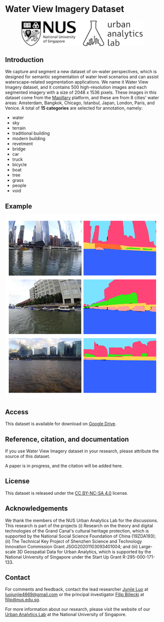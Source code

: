 # Water View Imagery Dataset

<div align=center>
<img src="https://github.com/ualsg/semantic-riverscapes-dataset/blob/main/logo.png" width="400px">
</div>

## Introduction
We capture and segment a new dataset of on-water perspectives, which is designed for semantic segmentation of water level scenarios and can assist waterscape-related segmentation applications. We name it Water View Imagery dataset, and it contains 500 high-resolution images and each segmented imagery with a size of 2048 x 1536 pixels. These images in this dataset come from the [Mapillary](https://www.mapillary.com/) platform, and these are from 8 cities' water areas: Amsterdam, Bangkok, Chicago, Istanbul, Japan, London, Paris, and Venice.
A total of **15 categories** are selected for annotation, namely: 

* water 
* sky
* terrain 
* traditional building
* modern building
* revetment 
* bridge 
* car 
* truck 
* bicycle 
* boat 
* tree 
* grass 
* people 
* void

## Example

<!-- ![label](https://github.com/ualsg/Water-View-Imagery-dataset/blob/main/label.jpg?raw=true) -->

<div align=center>
<img src="https://github.com/ualsg/Water-View-Imagery-dataset/blob/main/label.jpg?raw=true" width="600px">
</div>





## Access
This dataset is available for download on [Google Drive](https://drive.google.com/file/d/1VPEbGogTXjLLkVh7ssJoIfjUUd6dKB32/view?usp=sharing).

## Reference, citation, and documentation
If you use Water View Imagery dataset in your research, please attribute the source of this dataset.

A paper is in progress, and the citation will be added here.

## License
This dataset is released under the [CC BY-NC-SA 4.0](https://creativecommons.org/licenses/by-nc-sa/4.0/) license.

## Acknowledgements
We thank the members of the NUS Urban Analytics Lab for the discussions.
This research is part of the projects 
(i) Research on the theory and digital technologies of the Grand Canal's cultural heritage protection, which is supported by the National Social Science Foundation of China (19ZDA193); 
(ii) The Technical Key Project of Shenzhen Science and Technology Innovation Commission Grant JSGG20201103093401004; 
and (iii) Large-scale 3D Geospatial Data for Urban Analytics, which is supported by the National University of Singapore under the Start Up Grant R-295-000-171-133.

## Contact
For comments and feedback, contact the lead researcher [Junjie Luo](https://ual.sg/authors/junjie/) at luojunjie4669@gmail.com or the principal investigator [Filip Biljecki](https://ual.sg/authors/filip/) at filip@nus.edu.sg.

For more information about our research, please visit the website of our [Urban Analytics Lab](https://ual.sg/) at the National University of Singapore.

